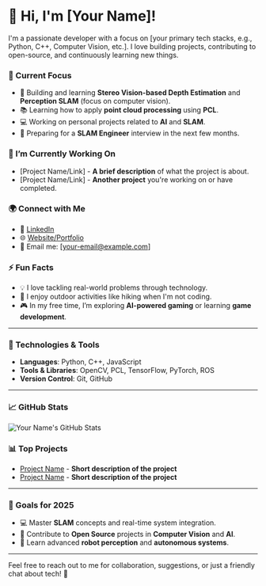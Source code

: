 # 👋 Hi, I'm [Your Name]!

I'm a passionate developer with a focus on [your primary tech stacks, e.g., Python, C++, Computer Vision, etc.]. I love building projects, contributing to open-source, and continuously learning new things.

### 🌱 Current Focus
- 🚀 Building and learning **Stereo Vision-based Depth Estimation** and **Perception SLAM** (focus on computer vision).
- 📚 Learning how to apply **point cloud processing** using **PCL**.
- 💻 Working on personal projects related to **AI** and **SLAM**.
- 📝 Preparing for a **SLAM Engineer** interview in the next few months.

### 🔭 I’m Currently Working On
- [Project Name/Link] - **A brief description** of what the project is about.
- [Project Name/Link] - **Another project** you're working on or have completed.

### 🌍 Connect with Me
- 💼 [LinkedIn](your-linkedin-profile)
- 🌐 [Website/Portfolio](your-portfolio-link)
- 📧 Email me: [your-email@example.com]

### ⚡ Fun Facts
- 💡 I love tackling real-world problems through technology.
- 🏃 I enjoy outdoor activities like hiking when I'm not coding.
- 🎮 In my free time, I’m exploring **AI-powered gaming** or learning **game development**.

---

### 🔧 Technologies & Tools

- **Languages**: Python, C++, JavaScript
- **Tools & Libraries**: OpenCV, PCL, TensorFlow, PyTorch, ROS
- **Version Control**: Git, GitHub

---

### 📈 GitHub Stats
![Your Name's GitHub Stats](https://github-readme-stats.vercel.app/api?username=your-username&show_icons=true&count_private=true&hide=prs&theme=radical)

### 📊 Top Projects

- [Project Name](repo-link) - **Short description of the project**
- [Project Name](repo-link) - **Short description of the project**

---

### 🎯 Goals for 2025
- 💻 Master **SLAM** concepts and real-time system integration.
- 🚀 Contribute to **Open Source** projects in **Computer Vision** and **AI**.
- 🌱 Learn advanced **robot perception** and **autonomous systems**.

---

Feel free to reach out to me for collaboration, suggestions, or just a friendly chat about tech! 🚀
